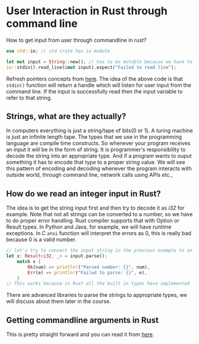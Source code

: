 # User Interaction in Rust through command line

How to get input from user through commandline in rust?

```rust
use std::io; // std crate has io module

let mut input = String::new(); // has to be mutable because we have to fill this with user input
io::stdin().read_line(&mut input).expect("Failed to read line");
```
Refresh pointers concepts from [here](1_3_pointers.md).
The idea of the above code is that ``` stdin() ``` function will return a handle which will listen
for user input from the command line.
If the input is successfully read then the input variable to refer to that string.

## Strings, what are they actually?

In computers everything is just a string/tape of bits(0 or 1). A turing machine is just an infinite
length tape. The types that we use in the programming language are compile time constructs.
So whenever your program receives an input it will be in the form of string.
It is programmer's responsibility to decode the string into an appropriate type.
And if a program wants to ouput something it has to encode that type to a proper string value.
We will see this pattern of encoding and decoding whenever the program interacts with outside world,
through command line, network calls using APIs etc.,

## How do we read an integer input in Rust?

The idea is to get the string input first and then try to decode it as *i32* for example.
Note that not all strings can be converted to a number, so we have to do proper error handling.
Rust compiler supports that with Option or Result types. In Python and Java, for example, we will have
runtime exceptions. In C `atoi` function will interpret the errors as 0, this is really bad because
0 is a valid number.

```rust
// let's try to convert the input string in the previous example to an i32
let x: Result<i32, _> = input.parse();
    match x {
        Ok(num) => println!("Parsed number: {}", num),
        Err(e) => println!("Failed to parse: {}", e),
    }
// This works because in Rust all the built in types have implemented `FromStr` trait
```

There are advanced libraries to parse the strings to appropriate types, we will discuss about them
later in the course.

## Getting commandline arguments in Rust

This is pretty straight forward and you can read it from [here](https://doc.rust-lang.org/book/ch12-01-accepting-command-line-arguments.html).

